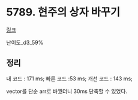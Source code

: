 # 5789. 현주의 상자 바꾸기

[링크](https://swexpertacademy.com/main/code/problem/problemDetail.do?contestProbId=AWYygN36Qn8DFAVm&categoryId=AWYygN36Qn8DFAVm&categoryType=CODE)

난이도\_d3\_59%

## 정리

내 코드 : 171 ms;
빠른 코드 :53 ms;
개선 코드 : 143 ms;

vector를 단순 arr로 바꿨더니 30ms 단축할 수 있었다.
